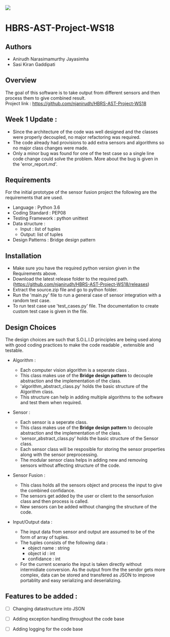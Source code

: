 
![](https://img.shields.io/appveyor/ci/gruntjs/grunt.svg)


# HBRS-AST-Project-WS18

## Authors
* Anirudh Narasimamurthy Jayasimha
* Sasi Kiran Gaddipati

## Overview

The goal of this software is to take output from different sensors and then process them to give combined result.    
Project link : https://github.com/njanirudh/HBRS-AST-Project-WS18

## Week 1 Update :

* Since the architecture of the code was well designed and the classes were properly decoupled, no major refactoring was required.
* The code already had provisions to add extra sensors and algorithms so no major class changes were made.
* Only a minor bug was found for one of the test case so a single line code change could solve the problem. More about the bug is given in the 'error_report.md'.

## Requirements

For the initial prototype of the sensor fusion project the following are the requirements that are used.

* Language : Python 3.6
* Coding Standard : PEP08
* Testing Framework : python unittest
* Data structure : 
    * Input : list of tuples    
    * Output: list of tuples    
* Design Patterns : Bridge design pattern

## Installation 

* Make sure you have the required python version given in the Requirements above.
* Download the latest release folder to the required path.(https://github.com/njanirudh/HBRS-AST-Project-WS18/releases)
* Extract the source.zip file and go to python folder.
* Run the 'main.py' file to run a general case of sensor integration with a random test case.
* To run test case use 'test_cases.py' file. The documentation to create custom test case is given in the file.

## Design Choices

The design choices are such that S.O.L.I.D principles are being used along with good coding practices to make the code readable , extensible and testable.

* Algorithm :
    * Each computer vision algorithm is a seperate class .
    * This class makes use of the **Bridge design pattern** to decouple abstraction and the implementation of the class.
    * 'algorithm_abstract_class.py' holds the basic structure of the Algorithm class.
    * This structure can help in adding multiple algorithms to the software and test them when required.
    
* Sensor :
    * Each sensor is a seperate class.
    * This class makes use of the **Bridge design pattern** to decouple abstraction and the implementation of the class.
    * 'sensor_abstract_class.py' holds the basic structure of the Sensor class.
    * Each sensor class will be resposible for storing the sensor properties along with the sensor preprocessing.
    * The modular sensor class helps in adding new and removing sensors without affecting structure of the code.
    
* Sensor Fusion :
    * This class holds all the sensors object and process the input to give the combined confidance.
    * The sensors get added by the user or client to the sensorfusion class and then process is called.
    * New sensors can be added without changing the structure of the code.

* Input/Output data :
    * The input data from sensor and output are assumed to be of the form of array of tuples.
    * The tuples consists of the following data :
         - object name : string
         - object id   : int
         - confidance  : int
    * For the current scenario the input is taken directly without intermidiate conversion. As the output from the 
    the sendor gets more complex, data can be stored and transfered as JSON to improve portablity and easy 
    serializing and deserializing.
    

## Features to be added :    
- [ ] Changing datastructure into JSON
- [ ] Adding exception handling throughout the code base
- [ ] Adding logging for the code base





